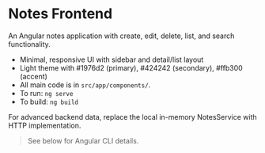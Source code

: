 # Notes Frontend

An Angular notes application with create, edit, delete, list, and search functionality.

- Minimal, responsive UI with sidebar and detail/list layout
- Light theme with #1976d2 (primary), #424242 (secondary), #ffb300 (accent)
- All main code is in `src/app/components/`.
- To run: `ng serve`
- To build: `ng build`

For advanced backend data, replace the local in-memory NotesService with HTTP implementation.

> See below for Angular CLI details.
